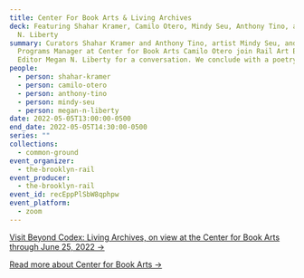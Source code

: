 ```yaml
---
title: Center For Book Arts & Living Archives
deck: Featuring Shahar Kramer, Camilo Otero, Mindy Seu, Anthony Tino, and Megan
  N. Liberty
summary: Curators Shahar Kramer and Anthony Tino, artist Mindy Seu, and Artist
  Programs Manager at Center for Book Arts Camilo Otero join Rail Art Books
  Editor Megan N. Liberty for a conversation. We conclude with a poetry reading.
people:
  - person: shahar-kramer
  - person: camilo-otero
  - person: anthony-tino
  - person: mindy-seu
  - person: megan-n-liberty
date: 2022-05-05T13:00:00-0500
end_date: 2022-05-05T14:30:00-0500
series: ""
collections:
  - common-ground
event_organizer:
  - the-brooklyn-rail
event_producer:
  - the-brooklyn-rail
event_id: recEppPlSbW8qphpw
event_platform:
  - zoom
---
```

[Visit Beyond Codex: Living Archives, on view at the Center for Book Arts through June 25, 2022 →](https://centerforbookarts.org/beyond-codex-exhibition)

[](https://centerforbookarts.org/beyond-codex-exhibition)[Read more about Center for Book Arts →](https://centerforbookarts.org/about)